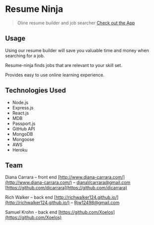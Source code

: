 # Resume Ninja
> Oline resume builder and job searcher
[Check out the App](http://project3du.s3-website.us-east-2.amazonaws.com/learn)

## Usage

Using our resume builder will save you valuable time and money
when searching for a job.

Resume-ninja finds jobs that are relevant to your skill set.

Provides easy to use online learning experience.

## Technologies Used
- Node.js
- Express.js
- React.js
- MDB
- Passport.js
- GitHub API
- MongoDB
- Mongoose
- AWS
- Heroku

## Team

Diana Carrara – front end [http://www.diana-carrara.com/](http://www.diana-carrara.com/) – dianaVcarrara@gmail.com
[https://github.com/dicarrara](https://github.com/dicarrara)

Rich Walker – back end [http://richwalker124.github.io/](http://richwalker124.github.io/) – Rjw12498@gmail.com

Samuel Krohn - back end [https://github.com/Xoelos](https://github.com/Xoelos)



